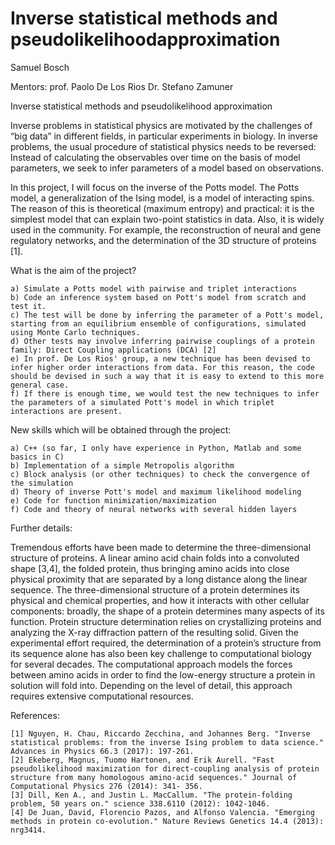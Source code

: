 # Inverse statistical methods and pseudolikelihoodapproximation
Samuel Bosch

Mentors: prof. Paolo De Los Rios Dr. Stefano Zamuner


Inverse statistical methods and pseudolikelihood approximation


Inverse problems in statistical physics are motivated by the challenges of “big data” in different fields, in particular experiments in biology. In inverse problems, the usual procedure of statistical physics needs to be reversed: Instead of calculating the observables over time on the basis of model parameters, we seek to infer parameters of a model based on observations.

In this project, I will focus on the inverse of the Potts model. The Potts model, a generalization of the Ising model, is a model of interacting spins. The reason of this is theoretical (maximum entropy) and practical: it is the simplest model that can explain two-point statistics in data. Also, it is widely used in the community. For example, the reconstruction of neural and gene regulatory networks, and the determination of the 3D structure of proteins [1].


What is the aim of the project?

	a) Simulate a Potts model with pairwise and triplet interactions
	b) Code an inference system based on Pott's model from scratch and test it.
	c) The test will be done by inferring the parameter of a Pott's model, starting from an equilibrium ensemble of configurations, simulated using Monte Carlo techniques.
	d) Other tests may involve inferring pairwise couplings of a protein family: Direct Coupling applications (DCA) [2]
	e) In prof. De Los Rios' group, a new technique has been devised to infer higher order interactions from data. For this reason, the code should be devised in such a way that it is easy to extend to this more general case.
	f) If there is enough time, we would test the new techniques to infer the parameters of a simulated Pott's model in which triplet interactions are present.


New skills which will be obtained through the project:

	a) C++ (so far, I only have experience in Python, Matlab and some basics in C)
	b) Implementation of a simple Metropolis algorithm
	c) Block analysis (or other techniques) to check the convergence of the simulation
	d) Theory of inverse Pott's model and maximum likelihood modeling
	e) Code for function minimization/maximization
	f) Code and theory of neural networks with several hidden layers


Further details:

Tremendous efforts have been made to determine the three-dimensional structure of proteins. A linear amino acid chain folds into a convoluted shape [3,4], the folded protein, thus bringing amino acids into close physical proximity that are separated by a long distance along the linear sequence. The three-dimensional structure of a protein determines its physical and chemical properties, and how it interacts with other cellular components: broadly, the shape of a protein determines many aspects of its function. Protein structure determination relies on crystallizing proteins and analyzing the X-ray diffraction pattern of the resulting solid. Given the experimental effort required, the determination of a protein’s structure from its sequence alone has also been key challenge to computational biology for several decades. The computational approach models the forces between amino acids in order to find the low-energy structure a protein in solution will fold into. Depending on the level of detail, this approach requires extensive computational resources.

References:

	[1] Nguyen, H. Chau, Riccardo Zecchina, and Johannes Berg. "Inverse statistical problems: from the inverse Ising problem to data science." Advances in Physics 66.3 (2017): 197-261.
	[2] Ekeberg, Magnus, Tuomo Hartonen, and Erik Aurell. "Fast pseudolikelihood maximization for direct-coupling analysis of protein structure from many homologous amino-acid sequences." Journal of Computational Physics 276 (2014): 341- 356.
	[3] Dill, Ken A., and Justin L. MacCallum. "The protein-folding problem, 50 years on." science 338.6110 (2012): 1042-1046.
	[4] De Juan, David, Florencio Pazos, and Alfonso Valencia. "Emerging methods in protein co-evolution." Nature Reviews Genetics 14.4 (2013): nrg3414.
